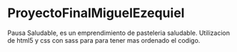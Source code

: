 # ProyectoFinalMiguelEzequiel
Pausa Saludable, es un emprendimiento de pasteleria saludable.
Utilizacion de html5 y css con sass para para tener mas ordenado el codigo.
